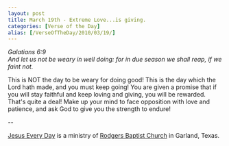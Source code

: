 ```yaml
---
layout: post
title: March 19th - Extreme Love...is giving.
categories: [Verse of the Day]
alias: [/VerseOfTheDay/2010/03/19/]
---
```


_Galatians 6:9  
And let us not be weary in well doing: for in due season we shall
reap, if we faint not._

This is NOT the day to be weary for doing good! This is the day
which the Lord hath made, and you must keep going! You are given a
promise that if you will stay faithful and keep loving and giving,
you will be rewarded. That's quite a deal! Make up your mind to face
opposition with love and patience, and ask God to give you the
strength to endure!

 --

<a href=http://jesuseveryday.net>Jesus Every Day</a> is a ministry of <a href=http://rodgersbaptist.net>Rodgers Baptist Church</a> in Garland, Texas.
